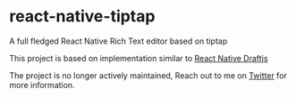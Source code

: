 # react-native-tiptap

A full fledged React Native Rich Text editor based on tiptap

This project is based on implementation similar to [React Native Draftjs](https://github.com/react-native-toolkit/react-native-draftjs)

The project is no longer actively maintained, Reach out to me on [Twitter](https://twitter.com/dani_akash_) for more information.

